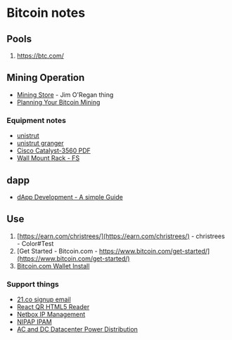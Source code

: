 # Bitcoin notes

## Pools

1. https://btc.com/

## Mining Operation

- [Mining Store](https://miningstore.com/about/) - Jim O'Regan thing
- [Planning Your Bitcoin Mining](https://blockoperations.com/planning-your-bitcoin-mining-operation/#infrastructure)

### Equipment notes

- [unistrut](https://www.unistrut.us/product-details/p2580)
- [unistrut granger](https://www.grainger.com/category/electrical/wire-cable-and-carrier-systems/strut-channel-and-accessories/strut-channel-accessories)
- [Cisco Catalyst-3560 PDF](https://www.cisco.com/c/en/us/td/docs/switches/lan/catalyst3560/software/release/12-2_25_see/configuration/guide/scg.pdf)
- [Wall Mount Rack - FS](https://www.fs.com/products/75869.html)

## dapp

- [dApp Development - A simple Guide](https://hackernoon.com/dapp-development-a-simple-guide-for-innovators-and-entrepreneurs-46922f98a6f2)

## Use

1. [https://earn.com/christrees/](https://earn.com/christrees/) - christrees - Color#Test
2. [Get Started - Bitcoin.com - https://www.bitcoin.com/get-started/](https://www.bitcoin.com/get-started/)
3. [Bitcoin.com Wallet Install](https://play.google.com/store/apps/details?id=com.bitcoin.mwallet&pli=1)


### Support things

- [21.co signup email](https://mail.yahoo.com/d/search/name=21%2520Support&emailAddresses=support%254021.co&listFilter=FROM&contactIds=15d0.a986/messages/22472?.src=fp)
- [React QR HTML5 Reader](https://www.thomasbilliet.com/react-qr-reader/)
- [Netbox IP Management](https://github.com/netbox-community/netbox)
- [NIPAP IPAM](https://spritelink.github.io/NIPAP/)
- [AC and DC Datacenter Power Distribution](https://www.eaton.com/content/dam/eaton/markets/data-center/AC-Versus-DC-Power-Distribution.pdf)
